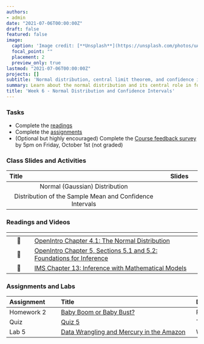 ```yaml
---
authors:
- admin
date: "2021-07-06T00:00:00Z"
draft: false
featured: false
image:
  caption: 'Image credit: [**Unsplash**](https://unsplash.com/photos/uAFjFsMS3YY)'
  focal_point: ""
  placement: 2
  preview_only: true
lastmod: "2021-07-06T00:00:00Z"
projects: []
subtitle: 'Normal distribution, central limit theorem, and confidence intervals :spider_web:'
summary: Learn about the normal distribution and its central role in formal evaluation of hypotheses and construction of confidence intervals
title: 'Week 6 - Normal Distribution and Confidence Intervals'
---
```


### Tasks

- Complete the [readings](/post/06-week/#readings)
- Complete the [assignments](/post/06-week/#assignments)
- (Optional but highly encouraged) Complete the [Course feedback survey](https://forms.office.com/Pages/ResponsePage.aspx?id=sAafLmkWiUWHiRCgaTTcYQkmofaddEJLg-Rh784Tz0RUMUhLSFM2WFJUS0pKTUtVQk5RSzhVRFNIQi4u) by 5pm on Friday, October 1st (not graded)

### Class Slides and Activities

| <div style="width:250px;text-align:left">Title</div> | <div  style="width:80px;text-align:center">Slides</div> | 
|:---:|:---------------------|
| Normal (Gaussian) Distribution    | [<span style="color: #4b5357;"><i class="fas fa-desktop fa-lg"></i></span>](https://sta198f2021.github.io/website/slides/week-06/w6-l01-gaussian.html#1)  | 
| Distribution of the Sample Mean and Confidence Intervals  | [<span style="color: #4b5357;"><i class="fas fa-desktop fa-lg"></i></span>](https://sta198f2021.github.io/website/slides/week-06/w6-l02-clt.html#1)  | 

### Readings and Videos

| <div style="width:50px"></div>  | <div style="width:420px"></div>  |  <div style="width:200px"></div> |
|:---:|:---|:---:|
| :open_book: | [OpenIntro Chapter 4.1: The Normal Distribution ](https://www.openintro.org/book/os/) | **Required** |
| :open_book: | [OpenIntro Chapter 5, Sections 5.1 and 5.2: Foundations for Inference ](https://www.openintro.org/book/os/) | **Required** |
| :open_book: | [IMS Chapter 13: Inference with Mathematical Models](https://openintro-ims.netlify.app/foundations-mathematical.html) | **Highly Recommended** |




### Assignments and Labs

| <div style="width:120px;text-align:left">Assignment</div> | <div style="width:340px;text-align:left">Title</div> | <div style="width:200px;text-align:left">Due</div> |
|:---|:---|:---|
| Homework 2 | [Baby Boom or Baby Bust?](https://sta198f2021.github.io/website/slides/week-06/hw-02-baby-bust.html) | Friday, 10/1 |
| Quiz | [Quiz 5](https://sakai.duke.edu) | Tuesday, 9/28 |
| Lab 5 |[Data Wrangling and Mercury in the Amazon]()| Wed., 9/29 |


